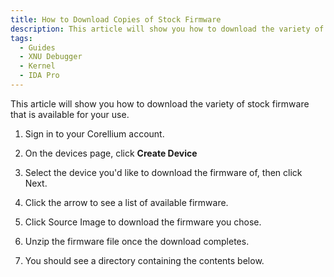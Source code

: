 ```yaml
---
title: How to Download Copies of Stock Firmware
description: This article will show you how to download the variety of stock firmware that is available for your use.
tags:
  - Guides
  - XNU Debugger
  - Kernel
  - IDA Pro
---
```


This article will show you how to download the variety of stock firmware that is available for your use.

1. Sign in to your Corellium account.

2. On the devices page, click **Create Device**

3. Select the device you'd like to download the firmware of, then click Next.

4. Click the arrow to see a list of available firmware.

5. Click Source Image to download the firmware you chose.

6. Unzip the firmware file once the download completes.

7. You should see a directory containing the contents below.

